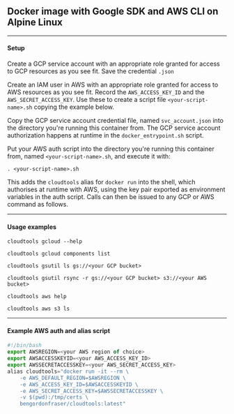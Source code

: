 ## Docker image with Google SDK and AWS CLI on Alpine Linux 
****
#### Setup

Create a GCP service account with an appropriate role granted for access to GCP resources as you see fit. Save the credential `.json`

Create an IAM user in AWS with an appropriate role granted for access to AWS resources as you see fit. Record the `AWS_ACCESS_KEY_ID` and the `AWS_SECRET_ACCESS_KEY`. Use these to create a script file `<your-script-name>.sh` copying the example below.

Copy the GCP service account credential file, named `svc_account.json` into the directory you're running this container from.
The GCP service account authorization happens at runtime in the `docker_entrypoint.sh` script.

Put your AWS auth script into the directory you're running this container from, named `<your-script-name>.sh`, 
and execute it with: 

```
. <your-script-name>.sh
```
This adds the `cloudtools` alias for `docker run` into the shell, which authorises at runtime with AWS, using the key pair exported as environment variables in the auth script. Calls can then be issued to any GCP or AWS command as follows. 

****
#### Usage examples

```
cloudtools gcloud --help
```
```
cloudtools gcloud components list
```
```
cloudtools gsutil ls gs://<your GCP bucket>
```
```
cloudtools gsutil rsync -r gs://<your GCP bucket> s3://<your AWS bucket>
```
```
cloudtools aws help
```
```
cloudtools aws s3 ls 
```
****
#### Example AWS auth and alias script
```javascript
#!/bin/bash
export AWSREGION=<your AWS region of choice>
export AWSACCESSKEYID=<your AWS_ACCESS_KEY_ID>
export AWSSECRETACCESSKEY=<your AWS_SECRET_ACCESS_KEY>
alias cloudtools="docker run -it --rm \
    -e AWS_DEFAULT_REGION=$AWSREGION \
    -e AWS_ACCESS_KEY_ID=$AWSACCESSKEYID \
    -e AWS_SECRET_ACCESS_KEY=$AWSSECRETACCESSKEY \
    -v $(pwd):/tmp/certs \
    bengordonfraser/cloudtools:latest"
```

